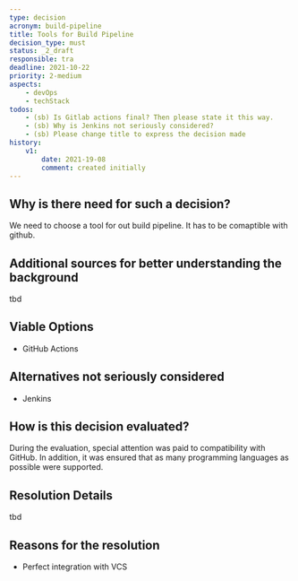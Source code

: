 ```yaml
---
type: decision
acronym: build-pipeline
title: Tools for Build Pipeline
decision_type: must
status: _2_draft
responsible: tra
deadline: 2021-10-22
priority: 2-medium
aspects:
    - devOps
    - techStack
todos:
    - (sb) Is Gitlab actions final? Then please state it this way.  
    - (sb) Why is Jenkins not seriously considered?
    - (sb) Please change title to express the decision made
history:
    v1:
        date: 2021-19-08
        comment: created initially
---
```


## Why is there need for such a decision?

We need to choose a tool for out build pipeline. It has to be comaptible with github.

## Additional sources for better understanding the background

tbd

## Viable Options

* GitHub Actions


## Alternatives not seriously considered

* Jenkins


## How is this decision evaluated?

During the evaluation, special attention was paid to compatibility with GitHub. In addition, it was ensured that as many programming languages as possible were supported.

## Resolution Details

tbd

## Reasons for the resolution

* Perfect integration with VCS

